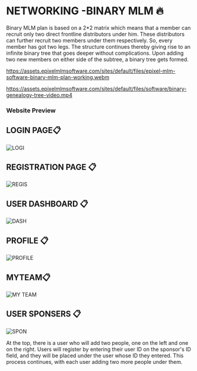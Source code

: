 # NETWORKING -BINARY MLM 🔥

Binary MLM plan is based on a 2*2 matrix which means that a member can recruit only two direct frontline distributors under him. These distributors can further recruit two members under them respectively.  So, every member has got two legs. The structure continues thereby giving rise to an infinite binary tree that goes deeper without complications. Upon adding two new members on either side of the subtree, a binary tree gets formed.

https://assets.epixelmlmsoftware.com/sites/default/files/epixel-mlm-software-binary-mlm-plan-working.webm


https://assets.epixelmlmsoftware.com/sites/default/files/software/binary-genealogy-tree-video.mp4


### Website Preview
## LOGIN PAGE📋

![LOGI](https://github.com/ruchikayadav1408/binary-client/assets/86114973/2a79791a-67cb-425a-b945-235246b9f778)
## REGISTRATION PAGE 📋

![REGIS](https://github.com/ruchikayadav1408/binary-client/assets/86114973/02209d1e-0f46-482c-afdb-385b7997e090)
## USER DASHBOARD 📋

![DASH](https://github.com/ruchikayadav1408/binary-client/assets/86114973/27b7312f-5443-427f-bd54-4040583192fc)
## PROFILE 📋
![PROFILE](https://github.com/ruchikayadav1408/binary-client/assets/86114973/bb84867b-2c9c-42f8-8813-4cbf9926bd05)


## MYTEAM📋

![MY TEAM](https://github.com/ruchikayadav1408/binary-client/assets/86114973/f1ca4091-07cb-4054-ad1b-2074910afc30)
## USER SPONSERS 📋

![SPON](https://github.com/ruchikayadav1408/binary-client/assets/86114973/17c4d281-b680-4698-82f1-f7704214d647)




At the top, there is a user who will add two people, one on the left and one on the right. Users will register by entering their user ID on the sponsor's ID field, and they will be placed under the user whose ID they entered. This process continues, with each user adding two more people under them.






